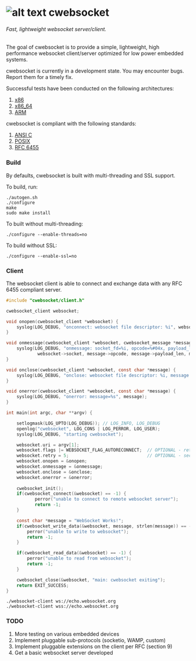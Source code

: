 [logo]: https://github.com/jeremyhahn/cwebsocket/raw/master/websocket.png "cwebsocket"

# ![alt text][logo] cwebsocket

###### Fast, lightweight websocket server/client.

The goal of cwebsocket is to provide a simple, lightweight, high performance websocket client/server optimized for low power embedded systems.

cwebsocket is currently in a development state. You may encounter bugs. Report them for a timely fix.

Successful tests have been conducted on the following architectures:

1. [x86](http://en.wikipedia.org/wiki/X86)
2. [x86_64](http://en.wikipedia.org/wiki/X86-64)
3. [ARM](http://en.wikipedia.org/wiki/ARM_architecture)

cwebsocket is compliant with the following standards:

1. [ANSI C](http://en.wikipedia.org/wiki/ANSI_C)
2. [POSIX](http://en.wikipedia.org/wiki/C_POSIX_library)
3. [RFC 6455](http://tools.ietf.org/html/rfc6455)

### Build

By defaults, cwebsocket is built with multi-threading and SSL support. 

To build, run:

	./autogen.sh
	./configure
	make
	sudo make install

To built without multi-threading:

	./configure --enable-threads=no

To build without SSL:

	./configure --enable-ssl=no

### Client

The websocket client is able to connect and exchange data with any RFC 6455 compliant server.

```C
#include "cwebsocket/client.h"

cwebsocket_client websocket;

void onopen(cwebsocket_client *websocket) {
	syslog(LOG_DEBUG, "onconnect: websocket file descriptor: %i", websocket->socket);
}

void onmessage(cwebsocket_client *websocket, cwebsocket_message *message) {
	syslog(LOG_DEBUG, "onmessage: socket_fd=%i, opcode=%#04x, payload_len=%zu, payload=%s\n",
			websocket->socket, message->opcode, message->payload_len, message->payload);
}

void onclose(cwebsocket_client *websocket, const char *message) {
	syslog(LOG_DEBUG, "onclose: websocket file descriptor: %i, message: %s", websocket->socket, message);
}

void onerror(cwebsocket_client *websocket, const char *message) {
	syslog(LOG_DEBUG, "onerror: message=%s", message);
}

int main(int argc, char **argv) {

	setlogmask(LOG_UPTO(LOG_DEBUG)); // LOG_INFO, LOG_DEBUG
	openlog("cwebsocket", LOG_CONS | LOG_PERROR, LOG_USER);
	syslog(LOG_DEBUG, "starting cwebsocket");

	websocket.uri = argv[1];
	websocket.flags |= WEBSOCKET_FLAG_AUTORECONNECT;  // OPTIONAL - retry failed connections
	websocket.retry = 5;                              // OPTIONAL - seconds to wait before retrying
	websocket.onopen = &onopen;
	websocket.onmessage = &onmessage;
	websocket.onclose = &onclose;
	websocket.onerror = &onerror;
	
	cwebsocket_init();
	if(cwebsocket_connect(&websocket) == -1) {
           perror("unable to connect to remote websocket server");
           return -1;
	}

	const char *message = "WebSocket Works!";
	if(cwebsocket_write_data(&websocket, message, strlen(message)) == -1) {
		perror("unable to write to websocket");
		return -1;
	}

	if(cwebsocket_read_data(&websocket) == -1) {
		perror("unable to read from websocket");
		return -1;
	}

	cwebsocket_close(&websocket, "main: cwebsocket exiting");
	return EXIT_SUCCESS;
}
```

	./websocket-client ws://echo.websocket.org
	./websocket-client wss://echo.websocket.org

### TODO

1. More testing on various embedded devices
2. Implement pluggable sub-protocols (socketio, WAMP, custom)
3. Implement pluggable extensions on the client per RFC (section 9)
4. Get a basic websocket server developed

